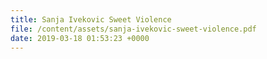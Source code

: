 ```yaml
---
title: Sanja Ivekovic Sweet Violence
file: /content/assets/sanja-ivekovic-sweet-violence.pdf
date: 2019-03-18 01:53:23 +0000
---
```


